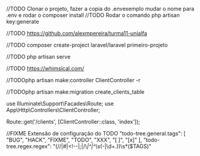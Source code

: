 //TODO Clonar o projeto, fazer a copia do .envexemplo mudar o nome para .env e rodar o composer install
//TODO Rodar o comando php artisan key:generate

//TODO https://github.com/alexmpereira/turma11-unialfa

//TODO composer create-project laravel/laravel primeiro-projeto

//TODO php artisan serve

//TODO https://whimsical.com/

//TODOphp artisan make:controller ClientController -r

//TODOphp artisan make:migration create_clients_table

use Illuminate\Support\Facades\Route;
use App\Http\Controllers\ClientController;

Route::get('/clients', [ClientController::class, 'index']);

//FIXME Extensão de configuração do TODO
"todo-tree.general.tags": [
"BUG",
"HACK",
"FIXME",
"TODO",
"XXX",
"[ ]",
"[x]"
],
"todo-tree.regex.regex": "(//|#|<!--|;|/\\_|^|^\\s_(-|\\d+.))\\s\*($TAGS)"
